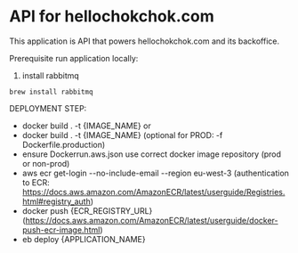 # API for hellochokchok.com

This application is API that powers hellochokchok.com and its backoffice.

Prerequisite run application locally:

1. install rabbitmq
```
brew install rabbitmq
```

DEPLOYMENT STEP:
- docker build . -t {IMAGE_NAME}
or 
- docker build . -t {IMAGE_NAME} (optional for PROD: -f Dockerfile.production)
- ensure Dockerrun.aws.json use correct docker image repository (prod or non-prod)
- aws ecr get-login --no-include-email --region eu-west-3 (authentication to ECR: https://docs.aws.amazon.com/AmazonECR/latest/userguide/Registries.html#registry_auth)
- docker push {ECR_REGISTRY_URL} (https://docs.aws.amazon.com/AmazonECR/latest/userguide/docker-push-ecr-image.html)
- eb deploy {APPLICATION_NAME}
